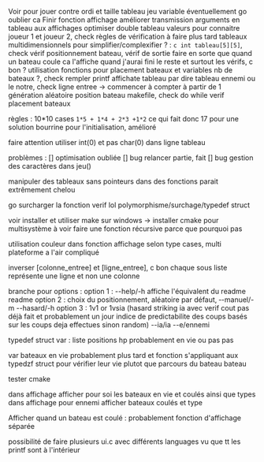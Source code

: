Voir pour jouer contre ordi et taille tableau jeu variable éventuellement go oublier ca
Finir fonction affichage
améliorer transmission arguments en tableau aux affichages
optimiser
double tableau valeurs pour connaitre joueur 1 et joueur 2, check
règles de vérification à faire plus tard
tableaux multidimensionnels pour simplifier/complexifier ? : ```c int tableau[5][5]```, check
vérif positionnement bateau, vérif de sortie
faire en sorte que quand un bateau coule ca l'affiche quand j'aurai fini le reste et surtout les vérifs, c bon ?
utilisation fonctions pour placement bateaux et variables nb de bateaux ?, check
rempler printf affichate tableau par dire tableau ennemi ou le notre, check
ligne entree -> commencer à compter à partir de 1
génération aléatoire position bateau
makefile, check
do while verif placement bateaux

règles :
10*10 cases
```1*5 + 1*4 + 2*3 +1*2``` ce qui fait donc 17 pour une solution bourrine pour l'initialisation, amélioré

faire attention utiliser int(0) et pas char(0) dans ligne tableau

problèmes :
[] optimisation oubliée
[] bug relancer partie, fait
[] bug gestion des caractères dans jeu()

manipuler des tableaux sans pointeurs dans des fonctions parait extrêmement chelou

go surcharger la fonction verif lol
polymorphisme/surchage/typedef struct

voir installer et utiliser make sur windows -> installer cmake pour multisystème à voir
faire une fonction récursive parce que pourquoi pas

utilisation couleur dans fonction affichage selon type cases, multi plateforme a l'air compliqué



inverser [colonne_entree] et [ligne_entree], c bon
chaque sous liste représente une ligne et non une colonne


branche pour options :
option 1 : --help/-h affiche l'équivalent du readme
readme
option 2 : choix du positionnement, aléatoire par défaut, ‐-manuel/-m --hasard/-h
option 3 : 1v1 or 1vsia (hasard striking ia avec verif cout pas déjà fait et probablement un jour indice de predictabilite des coups basés sur les coups deja effectues sinon random)
--ia/ia --e/ennemi

typedef struct var :
liste positions
hp probablement
en vie ou pas
pas

var bateaux en vie probablement plus tard et fonction s'appliquant aux typedzf struct pour vérifier leur vie plutot que parcours du bateau
bateau

tester cmake

dans affichage afficher pour soi les bateaux en vie et coulés ainsi que types
dans affichage pour ennemi afficher bateaux coulés et type

Afficher quand un bateau est coulé : probablement fonction d'affichage séparée 


possibilité de faire plusieurs ui.c avec différents languages vu que tt les printf sont à l'intérieur